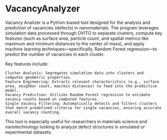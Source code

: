 # VacancyAnalyzer

Vacancy Analizer is a Python-based tool designed for the analysis and prediction of vacancies (defects) in nanomaterials. The program leverages simulation data processed through OVITO to separate clusters, compute key features (such as surface area, particle count, and spatial metrics like maximum and minimum distances to the center of mass), and apply machine learning techniques—specifically, Random Forest regression—to predict the number of vacancies in each cluster.

Key features include:

    Cluster Analysis: Segregates simulation data into clusters and computes geometric properties.
    Feature Engineering: Extracts relevant characteristics (e.g., surface area, neighbor count, max/min distances) to feed into the predictive model.
    Vacancy Prediction: Utilizes Random Forest regression to estimate vacancy counts based on computed features.
    Single Vacancy Filtering: Automatically detects and filters clusters that match predefined criteria for single vacancies, ensuring accurate overall vacancy counting.

This tool is especially useful for researchers in materials science and nanotechnology looking to analyze defect structures in simulated or experimental datasets.
